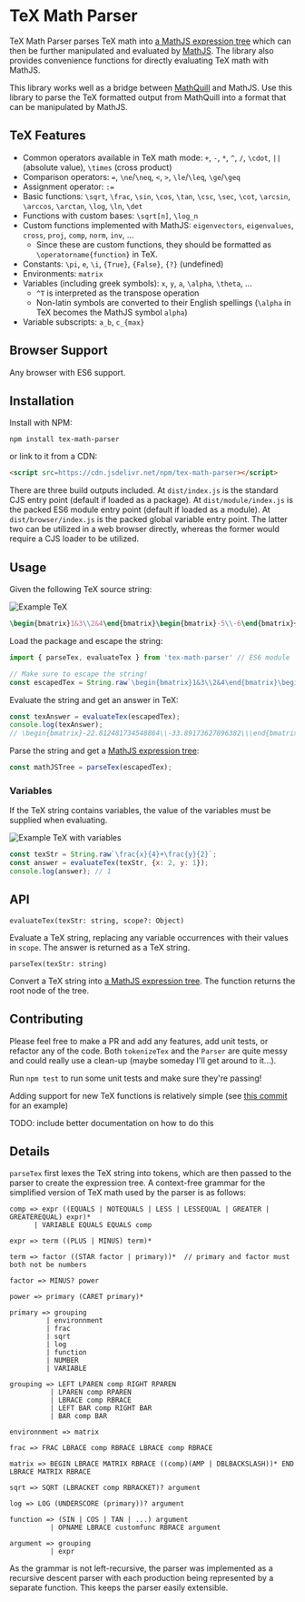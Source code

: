 # TeX Math Parser

TeX Math Parser parses TeX math into [a MathJS expression tree](https://mathjs.org/docs/expressions/expression_trees.html) which can then be further manipulated and evaluated by [MathJS](https://mathjs.org/). The library also provides convenience functions for directly evaluating TeX math with MathJS.

This library works well as a bridge between [MathQuill](http://mathquill.com/) and MathJS. Use this library to parse the TeX formatted output from MathQuill into a format that can be manipulated by MathJS.

## TeX Features

* Common operators available in TeX math mode: `+`, `-`, `*`, `^`, `/`, `\cdot`, `||` (absolute value), `\times` (cross product)
* Comparison operators: `=`, `\ne`/`\neq`, `<`, `>`, `\le`/`\leq`, `\ge`/`\geq`
* Assignment operator: `:=`
* Basic functions: `\sqrt`, `\frac`, `\sin`, `\cos`, `\tan`, `\csc`, `\sec`, `\cot`, `\arcsin`, `\arccos`, `\arctan`, `\log`, `\ln`, `\det`
* Functions with custom bases: `\sqrt[n]`, `\log_n`
* Custom functions implemented with MathJS: `eigenvectors`, `eigenvalues`, `cross`, `proj`, `comp`, `norm`, `inv`, ...
    * Since these are custom functions, they should be formatted as `\operatorname{function}` in TeX.
* Constants: `\pi`, `e`, `\i`, `{True}`, `{False}`, `{?}` (undefined)
* Environments: `matrix`
* Variables (including greek symbols): `x`, `y`, `a`, `\alpha`, `\theta`, ...
    * `^T` is interpreted as the transpose operation
    * Non-latin symbols are converted to their English spellings (`\alpha` in TeX becomes the MathJS symbol `alpha`)
* Variable subscripts: `a_b`, `c_{max}`

## Browser Support

Any browser with ES6 support.

## Installation

Install with NPM:

```
npm install tex-math-parser 
```

or link to it from a CDN:

```html
<script src=https://cdn.jsdelivr.net/npm/tex-math-parser></script>
```

There are three build outputs included. At `dist/index.js` is the standard CJS entry point (default if loaded as a package). At `dist/module/index.js` is the packed ES6 module entry point (default if loaded as a module). At `dist/browser/index.js` is the packed global variable entry point. The latter two can be utilized in a web browser directly, whereas the former would require a CJS loader to be utilized.

## Usage

Given the following TeX source string:

![Example TeX](docs/imgs/example_tex.png)
```latex
\begin{bmatrix}1&3\\2&4\end{bmatrix}\begin{bmatrix}-5\\-6\end{bmatrix}+\left|\sqrt{7}-\sqrt{8}\right|^{\frac{9}{10}}\begin{bmatrix}\cos\left(\frac{\pi}{6}\right)\\\sin\left(\frac{\pi}{6}\right)\end{bmatrix}
```

Load the package and escape the string:

```javascript
import { parseTex, evaluateTex } from 'tex-math-parser' // ES6 module

// Make sure to escape the string!
const escapedTex = String.raw`\begin{bmatrix}1&3\\2&4\end{bmatrix}\begin{bmatrix}-5\\-6\end{bmatrix}+\left|\sqrt{7}-\sqrt{8}\right|^{\frac{9}{10}}\begin{bmatrix}\cos\left(\frac{\pi}{6}\right)\\\sin\left(\frac{\pi}{6}\right)\end{bmatrix}`; // ES6 raw template string
```

Evaluate the string and get an answer in TeX:

```javascript
const texAnswer = evaluateTex(escapedTex); 
console.log(texAnswer); 
// \begin{bmatrix}-22.812481734548864\\-33.89173627896382\\\end{bmatrix}
```

Parse the string and get a [MathJS expression tree](https://mathjs.org/docs/expressions/expression_trees.html):
```javascript
const mathJSTree = parseTex(escapedTex);
```

### Variables
If the TeX string contains variables, the value of the variables must be supplied when evaluating.

![Example TeX with variables](docs/imgs/example_tex_variables.png)

```javascript
const texStr = String.raw`\frac{x}{4}+\frac{y}{2}`;
const answer = evaluateTex(texStr, {x: 2, y: 1});
console.log(answer); // 1
```

## API

`evaluateTex(texStr: string, scope?: Object)`

Evaluate a TeX string, replacing any variable occurrences with their values in `scope`. The answer is returned as a TeX string.

`parseTex(texStr: string)`

Convert a TeX string into [a MathJS expression tree](https://mathjs.org/docs/expressions/expression_trees.html). The function returns the root node of the tree.

## Contributing

Please feel free to make a PR and add any features, add unit tests, or refactor any of the code. Both `tokenizeTex` and the `Parser` are quite messy and could really use a clean-up (maybe someday I'll get around to it...).

Run `npm test` to run some unit tests and make sure they're passing!

Adding support for new TeX functions is relatively simple (see [this commit](https://github.com/davidtranhq/tex-math-parser/commit/037f27650b8b44ac45497f4e49a77c2195282a05) for an example)

TODO: include better documentation on how to do this

## Details

`parseTex` first lexes the TeX string into tokens, which are then passed to the parser to create the expression tree. A context-free grammar for the simplified version of TeX math used by the parser is as follows:

```
comp => expr ((EQUALS | NOTEQUALS | LESS | LESSEQUAL | GREATER | GREATEREQUAL) expr)*
      | VARIABLE EQUALS EQUALS comp

expr => term ((PLUS | MINUS) term)*

term => factor ((STAR factor | primary))*  // primary and factor must both not be numbers

factor => MINUS? power

power => primary (CARET primary)*

primary => grouping
         | environnment
         | frac
         | sqrt
         | log
         | function
         | NUMBER
         | VARIABLE

grouping => LEFT LPAREN comp RIGHT RPAREN
          | LPAREN comp RPAREN
          | LBRACE comp RBRACE
          | LEFT BAR comp RIGHT BAR
          | BAR comp BAR

environnment => matrix

frac => FRAC LBRACE comp RBRACE LBRACE comp RBRACE

matrix => BEGIN LBRACE MATRIX RBRACE ((comp)(AMP | DBLBACKSLASH))* END LBRACE MATRIX RBRACE

sqrt => SQRT (LBRACKET comp RBRACKET)? argument

log => LOG (UNDERSCORE (primary))? argument

function => (SIN | COS | TAN | ...) argument
          | OPNAME LBRACE customfunc RBRACE argument

argument => grouping
          | expr
```

As the grammar is not left-recursive, the parser was implemented as a recursive descent parser with each production being represented by a separate function. This keeps the parser easily extensible.
